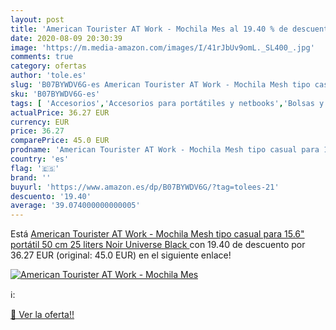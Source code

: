 ```yaml
---
layout: post
title: 'American Tourister AT Work - Mochila Mes al 19.40 % de descuento'
date: 2020-08-09 20:30:39
image: 'https://m.media-amazon.com/images/I/41rJbUv9omL._SL400_.jpg'
comments: true
category: ofertas
author: 'tole.es'
slug: 'B07BYWDV6G-es American Tourister AT Work - Mochila Mesh tipo casual para...'
sku: 'B07BYWDV6G-es'
tags: [ 'Accesorios','Accesorios para portátiles y netbooks','Bolsas y fundas para portátiles y netbooks','Bolígrafos, lápices y útiles de escritura','Fundas blandas para portátiles y netbooks','Informática','Oficina y papelería','Rotuladores permanentes','Rotuladores y subrayadores','mochila', ]
actualPrice: 36.27 EUR
currency: EUR
price: 36.27
comparePrice: 45.0 EUR
prodname: 'American Tourister AT Work - Mochila Mesh tipo casual para 15.6" portátil  50 cm  25 liters  Noir  Universe Black '
country: 'es'
flag: '🇪🇸'
brand: ''
buyurl: 'https://www.amazon.es/dp/B07BYWDV6G/?tag=tolees-21'
descuento: '19.40'
average: '39.074000000000005'
---
```


Está [American Tourister AT Work - Mochila Mesh tipo casual para 15.6" portátil  50 cm  25 liters  Noir  Universe Black ](https://www.amazon.es/dp/B07BYWDV6G/?tag=tolees-21) con 19.40 de descuento por 36.27 EUR (original: 45.0 EUR) en el siguiente enlace!

[![American Tourister AT Work - Mochila Mes](https://m.media-amazon.com/images/I/41rJbUv9omL._SL400_.jpg)](https://www.amazon.es/dp/B07BYWDV6G/?tag=tolees-21)

ℹ️:


[🛒 Ver la oferta!!](https://www.amazon.es/dp/B07BYWDV6G/?tag=tolees-21)
